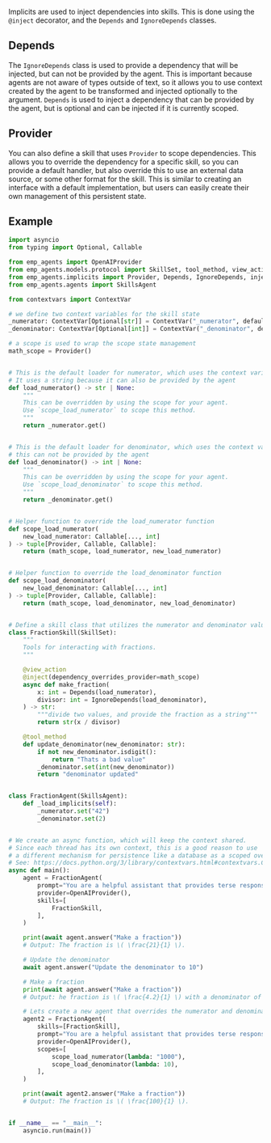 Implicits are used to inject dependencies into skills.  This is done using the `@inject` decorator, and the `Depends` and `IgnoreDepends` classes.

## Depends

The `IgnoreDepends` class is used to provide a dependency that will be injected, but can not be provided by the agent.  This is important because agents are not aware of types outside of text, so it allows you to use context created by the agent to be transformed and injected optionally to the argument.  `Depends` is used to inject a dependency that can be provided by the agent,
but is optional and can be injected if it is currently scoped.

## Provider

You can also define a skill that uses `Provider` to scope dependencies.  This allows you to override the dependency for a specific skill, so you can provide a default handler, but also override this to use an external data source, or some other format for the skill.  This is similar to creating an interface with a default implementation, but users can easily create their own management of this persistent state.


## Example

```python
import asyncio
from typing import Optional, Callable

from emp_agents import OpenAIProvider
from emp_agents.models.protocol import SkillSet, tool_method, view_action
from emp_agents.implicits import Provider, Depends, IgnoreDepends, inject
from emp_agents.agents import SkillsAgent

from contextvars import ContextVar

# we define two context variables for the skill state
_numerator: ContextVar[Optional[str]] = ContextVar("_numerator", default=None)
_denominator: ContextVar[Optional[int]] = ContextVar("_denominator", default=None)

# a scope is used to wrap the scope state management
math_scope = Provider()


# This is the default loader for numerator, which uses the context variable.
# It uses a string because it can also be provided by the agent
def load_numerator() -> str | None:
    """
    This can be overridden by using the scope for your agent.
    Use `scope_load_numerator` to scope this method.
    """
    return _numerator.get()


# This is the default loader for denominator, which uses the context variable and provides an integer
# this can not be provided by the agent
def load_denominator() -> int | None:
    """
    This can be overridden by using the scope for your agent.
    Use `scope_load_denominator` to scope this method.
    """
    return _denominator.get()


# Helper function to override the load_numerator function
def scope_load_numerator(
    new_load_numerator: Callable[..., int]
) -> tuple[Provider, Callable, Callable]:
    return (math_scope, load_numerator, new_load_numerator)


# Helper function to override the load_denominator function
def scope_load_denominator(
    new_load_denominator: Callable[..., int]
) -> tuple[Provider, Callable, Callable]:
    return (math_scope, load_denominator, new_load_denominator)


# Define a skill class that utilizes the numerator and denominator values
class FractionSkill(SkillSet):
    """
    Tools for interacting with fractions.
    """

    @view_action
    @inject(dependency_overrides_provider=math_scope)
    async def make_fraction(
        x: int = Depends(load_numerator),
        divisor: int = IgnoreDepends(load_denominator),
    ) -> str:
        """divide two values, and provide the fraction as a string"""
        return str(x / divisor)

    @tool_method
    def update_denominator(new_denominator: str):
        if not new_denominator.isdigit():
            return "Thats a bad value"
        _denominator.set(int(new_denominator))
        return "denominator updated"


class FractionAgent(SkillsAgent):
    def _load_implicits(self):
        _numerator.set("42")
        _denominator.set(2)


# We create an async function, which will keep the context shared.
# Since each thread has its own context, this is a good reason to use
# a different mechanism for persistence like a database as a scoped override.
# See: https://docs.python.org/3/library/contextvars.html#contextvars.Context
async def main():
    agent = FractionAgent(
        prompt="You are a helpful assistant that provides terse responses as fractions",
        provider=OpenAIProvider(),
        skills=[
            FractionSkill,
        ],
    )

    print(await agent.answer("Make a fraction"))
    # Output: The fraction is \( \frac{21}{1} \).

    # Update the denominator
    await agent.answer("Update the denominator to 10")

    # Make a fraction
    print(await agent.answer("Make a fraction"))
    # Output: he fraction is \( \frac{4.2}{1} \) with a denominator of 10.

    # Lets create a new agent that overrides the numerator and denominator functions
    agent2 = FractionAgent(
        skills=[FractionSkill],
        prompt="You are a helpful assistant that provides terse responses as fractions",
        provider=OpenAIProvider(),
        scopes=[
            scope_load_numerator(lambda: "1000"),
            scope_load_denominator(lambda: 10),
        ],
    )

    print(await agent2.answer("Make a fraction"))
    # Output: The fraction is \( \frac{100}{1} \).


if __name__ == "__main__":
    asyncio.run(main())
```
